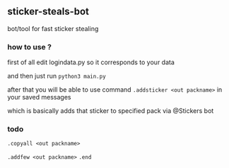 ## sticker-steals-bot

bot/tool for fast sticker stealing 


### how to use ?

first of all edit logindata.py so it corresponds to your data

and then just run `python3 main.py` 


after that you will be able to use command `.addsticker <out packname>` in your saved messages

which is basically adds that sticker to specified pack via @Stickers bot

### todo 
`.copyall <out packname>`

`.addfew <out packname>` `.end`
